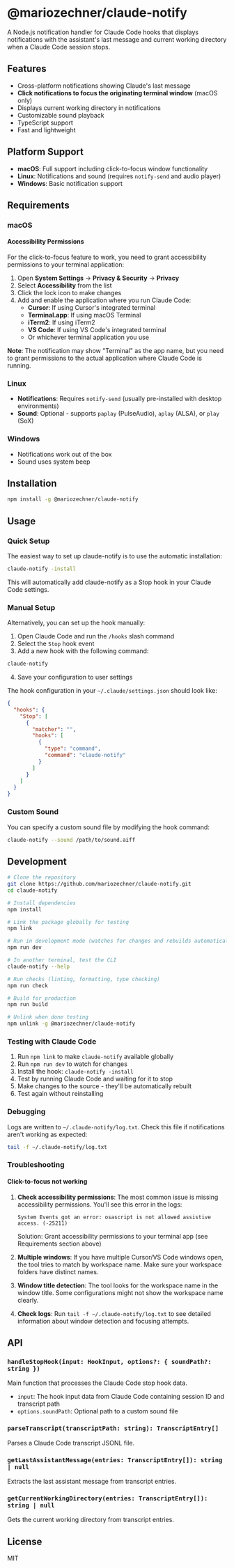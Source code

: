 # @mariozechner/claude-notify

A Node.js notification handler for Claude Code hooks that displays notifications with the assistant's last message and current working directory when a Claude Code session stops.

## Features

- Cross-platform notifications showing Claude's last message
- **Click notifications to focus the originating terminal window** (macOS only)
- Displays current working directory in notifications  
- Customizable sound playback
- TypeScript support
- Fast and lightweight

## Platform Support

- **macOS**: Full support including click-to-focus window functionality
- **Linux**: Notifications and sound (requires `notify-send` and audio player)
- **Windows**: Basic notification support

## Requirements

### macOS

#### Accessibility Permissions

For the click-to-focus feature to work, you need to grant accessibility permissions to your terminal application:

1. Open **System Settings** → **Privacy & Security** → **Privacy**
2. Select **Accessibility** from the list
3. Click the lock icon to make changes
4. Add and enable the application where you run Claude Code:
   - **Cursor**: If using Cursor's integrated terminal
   - **Terminal.app**: If using macOS Terminal
   - **iTerm2**: If using iTerm2
   - **VS Code**: If using VS Code's integrated terminal
   - Or whichever terminal application you use

**Note**: The notification may show "Terminal" as the app name, but you need to grant permissions to the actual application where Claude Code is running.

### Linux

- **Notifications**: Requires `notify-send` (usually pre-installed with desktop environments)
- **Sound**: Optional - supports `paplay` (PulseAudio), `aplay` (ALSA), or `play` (SoX)

### Windows

- Notifications work out of the box
- Sound uses system beep

## Installation

```bash
npm install -g @mariozechner/claude-notify
```

## Usage

### Quick Setup

The easiest way to set up claude-notify is to use the automatic installation:

```bash
claude-notify -install
```

This will automatically add claude-notify as a Stop hook in your Claude Code settings.

### Manual Setup

Alternatively, you can set up the hook manually:

1. Open Claude Code and run the `/hooks` slash command
2. Select the `Stop` hook event
3. Add a new hook with the following command:

```bash
claude-notify
```

4. Save your configuration to user settings

The hook configuration in your `~/.claude/settings.json` should look like:

```json
{
  "hooks": {
    "Stop": [
      {
        "matcher": "",
        "hooks": [
          {
            "type": "command",
            "command": "claude-notify"
          }
        ]
      }
    ]
  }
}
```

### Custom Sound

You can specify a custom sound file by modifying the hook command:

```bash
claude-notify --sound /path/to/sound.aiff
```

## Development

```bash
# Clone the repository
git clone https://github.com/mariozechner/claude-notify.git
cd claude-notify

# Install dependencies
npm install

# Link the package globally for testing
npm link

# Run in development mode (watches for changes and rebuilds automatically)
npm run dev

# In another terminal, test the CLI
claude-notify --help

# Run checks (linting, formatting, type checking)
npm run check

# Build for production
npm run build

# Unlink when done testing
npm unlink -g @mariozechner/claude-notify
```

### Testing with Claude Code

1. Run `npm link` to make `claude-notify` available globally
2. Run `npm run dev` to watch for changes
3. Install the hook: `claude-notify -install`
4. Test by running Claude Code and waiting for it to stop
5. Make changes to the source - they'll be automatically rebuilt
6. Test again without reinstalling

### Debugging

Logs are written to `~/.claude-notify/log.txt`. Check this file if notifications aren't working as expected:

```bash
tail -f ~/.claude-notify/log.txt
```

### Troubleshooting

#### Click-to-focus not working

1. **Check accessibility permissions**: The most common issue is missing accessibility permissions. You'll see this error in the logs:
   ```
   System Events got an error: osascript is not allowed assistive access. (-25211)
   ```
   Solution: Grant accessibility permissions to your terminal app (see Requirements section above)

2. **Multiple windows**: If you have multiple Cursor/VS Code windows open, the tool tries to match by workspace name. Make sure your workspace folders have distinct names.

3. **Window title detection**: The tool looks for the workspace name in the window title. Some configurations might not show the workspace name clearly.

4. **Check logs**: Run `tail -f ~/.claude-notify/log.txt` to see detailed information about window detection and focusing attempts.

## API

### `handleStopHook(input: HookInput, options?: { soundPath?: string })`

Main function that processes the Claude Code stop hook data.

- `input`: The hook input data from Claude Code containing session ID and transcript path
- `options.soundPath`: Optional path to a custom sound file

### `parseTranscript(transcriptPath: string): TranscriptEntry[]`

Parses a Claude Code transcript JSONL file.

### `getLastAssistantMessage(entries: TranscriptEntry[]): string | null`

Extracts the last assistant message from transcript entries.

### `getCurrentWorkingDirectory(entries: TranscriptEntry[]): string | null`

Gets the current working directory from transcript entries.

## License

MIT